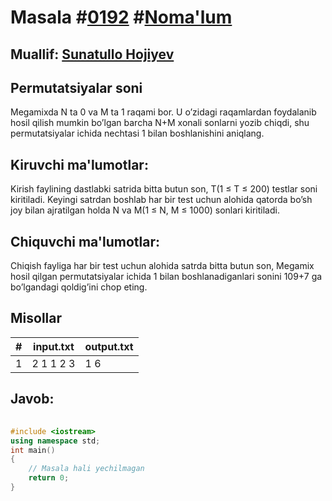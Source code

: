 
<h1>Masala #<a href="https://robocontest.uz/tasks/0192">0192</a> #<a href="https://robocontest.uz/tasks?category=1">Noma'lum</a></h1>
<h2> Muallif: <a href="https://robocontest.uz/profile/sunnat">Sunatullo Hojiyev</a></h2>
<h2>Permutatsiyalar soni</h2>
<p>Megamixda N ta 0 va M ta 1 raqami bor. U o’zidagi raqamlardan foydalanib hosil qilish mumkin bo’lgan barcha N+M xonali sonlarni yozib chiqdi, shu permutatsiyalar ichida nechtasi 1 bilan boshlanishini aniqlang.
</p>
<h2>Kiruvchi ma'lumotlar:</h2>
<p>Kirish faylining dastlabki satrida bitta butun son, T(1 ≤ T ≤ 200) testlar soni kiritiladi. Keyingi satrdan boshlab har bir test uchun alohida qatorda bo’sh joy bilan ajratilgan holda N va M(1 ≤ N, M ≤ 1000) sonlari kiritiladi.</p>
<h2>Chiquvchi ma'lumotlar:</h2>
<p>Chiqish fayliga har bir test uchun alohida satrda bitta butun son, Megamix hosil qilgan permutatsiyalar ichida 1 bilan boshlanadiganlari sonini 109+7 ga bo’lgandagi qoldig’ini chop eting.</p>
<h2>Misollar</h2>
<table>
    <thead>
        <tr>
            <th>#</th>
            <th>input.txt</th>
            <th>output.txt</th>
        </tr>
    </thead>
    <tbody>
            <tr>
                <td>1</td>
                <td>2
1 1
2 3</td>
                <td>1
6</td>
            </tr>
    </tbody>
    </table>
    
<h2>Javob:</h2>

######
```cpp
#include <iostream>
using namespace std;
int main()
{
    // Masala hali yechilmagan
    return 0;
}
```
